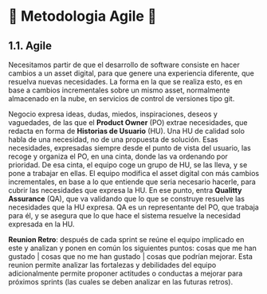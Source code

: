 :rocket: Metodologia Agile :rocket:
===================================

1.1. Agile
----------

Necesitamos partir de que el desarrollo de software consiste en hacer cambios a un asset digital, para que genere una experiencia diferente, que resuelva nuevas necesidades. La forma en la que se realiza esto, es en base a cambios incrementales sobre un mismo asset, normalmente almacenado en la nube, en servicios de control de versiones tipo git.

Negocio expresa ideas, dudas, miedos, inspiraciones, deseos y vaguedades, de las que el **Product Owner** (PO) extrae necesidades, que redacta en forma de **Historias de Usuario** (HU). Una HU de calidad solo habla de una necesidad, no de una propuesta de solución. Esas necesidades, expresadas siempre desde el punto de vista del usuario, las recoge y organiza el PO, en una cinta, donde las va ordenando por prioridad. De esa cinta, el equipo coge un grupo de HU, se las lleva, y se pone a trabajar en ellas. El equipo modifica el asset digital con más cambios incrementales, en base a lo que entiende que seria necesario hacerle, para cubrir las necesidades que expresa la HU. En ese punto, entra **Qualitty Assurance** (QA), que va validando que lo que se construye resuelve las necesidades que la HU expresa. QA es un representante del PO, que trabaja para él, y se asegura que lo que hace el sistema resuelve la necesidad expresada en la HU.

**Reunion Retro**: después de cada sprint se reúne el equipo implicado en este y analizan y ponen en común los siguientes puntos: cosas que me han gustado | cosas que no me han gustado | cosas que podrían mejorar. Esta reunion permite analizar las fortalezas y debilidades del equipo adicionalmente permite proponer actitudes o conductas a mejorar para próximos sprints (las cuales se deben analizar en las futuras retros).

